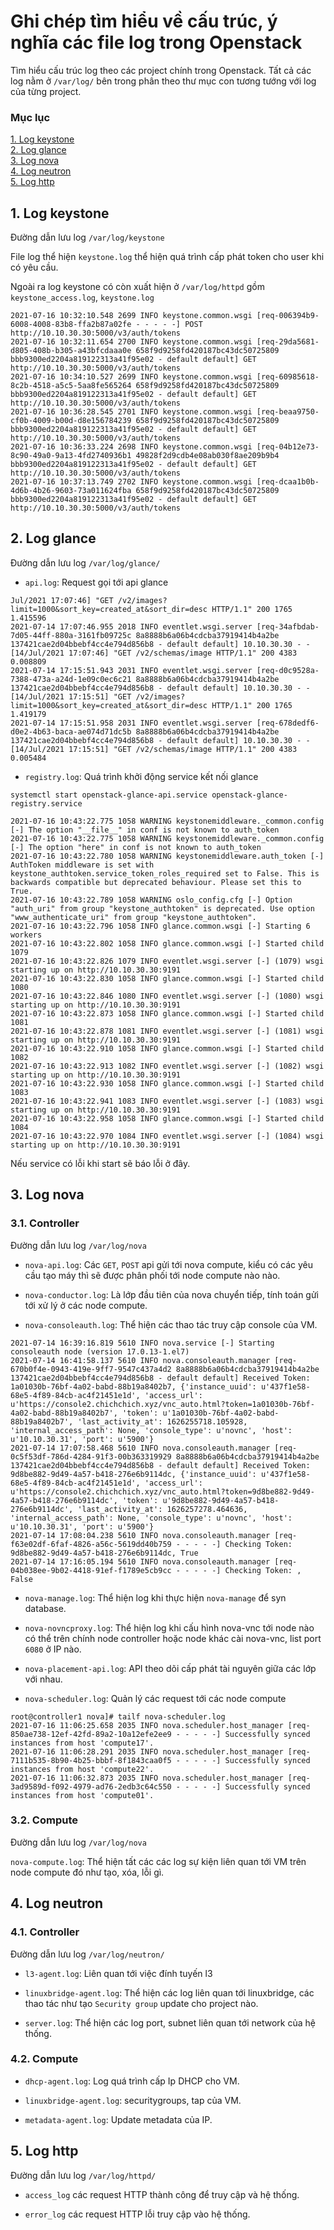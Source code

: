 # Ghi chép tìm hiểu về cấu trúc, ý nghĩa các file log trong Openstack

Tìm hiểu cấu trúc log theo các project chính trong Openstack. Tất cả các log nằm ở `/var/log/` bên trong phân theo thư mục con tương tướng với log của từng project.

### Mục lục
[1. Log keystone](#keystone)<br>
[2. Log glance](#glance)<br>
[3. Log nova](#nova)<br>
[4. Log neutron](#neutron)<br>
[5. Log http](#http)<br>

<a name="keystone"></a>
## 1. Log keystone

Đường dẫn lưu log `/var/log/keystone`

File log thể hiện `keystone.log` thể hiện quá trình cấp phát token cho user khi có yêu cầu.

Ngoài ra log keystone có còn xuất hiện ở `/var/log/httpd` gồm `keystone_access.log`, `keystone.log`

```
2021-07-16 10:32:10.548 2699 INFO keystone.common.wsgi [req-006394b9-6008-4008-83b8-ffa2b87a02fe - - - - -] POST http://10.10.30.30:5000/v3/auth/tokens
2021-07-16 10:32:11.654 2700 INFO keystone.common.wsgi [req-29da5681-d805-408b-b305-a43bfcdaaa0e 658f9d9258fd420187bc43dc50725809 bbb9300ed2204a819122313a41f95e02 - default default] GET http://10.10.30.30:5000/v3/auth/tokens
2021-07-16 10:34:10.527 2699 INFO keystone.common.wsgi [req-60985618-8c2b-4518-a5c5-5aa8fe565264 658f9d9258fd420187bc43dc50725809 bbb9300ed2204a819122313a41f95e02 - default default] GET http://10.10.30.30:5000/v3/auth/tokens
2021-07-16 10:36:28.545 2701 INFO keystone.common.wsgi [req-beaa9750-cf0b-4009-b00d-d8e156784239 658f9d9258fd420187bc43dc50725809 bbb9300ed2204a819122313a41f95e02 - default default] GET http://10.10.30.30:5000/v3/auth/tokens
2021-07-16 10:36:33.224 2698 INFO keystone.common.wsgi [req-04b12e73-8c90-49a0-9a13-4fd2740936b1 49828f2d9cdb4e08ab030f8ae209b9b4 bbb9300ed2204a819122313a41f95e02 - default default] GET http://10.10.30.30:5000/v3/auth/tokens
2021-07-16 10:37:13.749 2702 INFO keystone.common.wsgi [req-dcaa1b0b-4d6b-4b26-9603-73a011624fba 658f9d9258fd420187bc43dc50725809 bbb9300ed2204a819122313a41f95e02 - default default] GET http://10.10.30.30:5000/v3/auth/tokens
```


<a name="glance"></a>
## 2. Log glance

Đường dẫn lưu log `/var/log/glance/`

- `api.log`: Request gọi tới api glance

```
Jul/2021 17:07:46] "GET /v2/images?limit=1000&sort_key=created_at&sort_dir=desc HTTP/1.1" 200 1765 1.415596
2021-07-14 17:07:46.955 2018 INFO eventlet.wsgi.server [req-34afbdab-7d05-44ff-880a-3161fb09725c 8a8888b6a06b4cdcba37919414b4a2be 137421cae2d04bbebf4cc4e794d856b8 - default default] 10.10.30.30 - - [14/Jul/2021 17:07:46] "GET /v2/schemas/image HTTP/1.1" 200 4383 0.008809
2021-07-14 17:15:51.943 2031 INFO eventlet.wsgi.server [req-d0c9528a-7388-473a-a24d-1e09c0ec6c21 8a8888b6a06b4cdcba37919414b4a2be 137421cae2d04bbebf4cc4e794d856b8 - default default] 10.10.30.30 - - [14/Jul/2021 17:15:51] "GET /v2/images?limit=1000&sort_key=created_at&sort_dir=desc HTTP/1.1" 200 1765 1.419179
2021-07-14 17:15:51.958 2031 INFO eventlet.wsgi.server [req-678dedf6-d0e2-4b63-baca-ae074d71dc5b 8a8888b6a06b4cdcba37919414b4a2be 137421cae2d04bbebf4cc4e794d856b8 - default default] 10.10.30.30 - - [14/Jul/2021 17:15:51] "GET /v2/schemas/image HTTP/1.1" 200 4383 0.005484
```

- `registry.log`: Quá trình khởi động service kết nối glance

```
systemctl start openstack-glance-api.service openstack-glance-registry.service
```

```
2021-07-16 10:43:22.775 1058 WARNING keystonemiddleware._common.config [-] The option "__file__" in conf is not known to auth_token
2021-07-16 10:43:22.775 1058 WARNING keystonemiddleware._common.config [-] The option "here" in conf is not known to auth_token
2021-07-16 10:43:22.780 1058 WARNING keystonemiddleware.auth_token [-] AuthToken middleware is set with keystone_authtoken.service_token_roles_required set to False. This is backwards compatible but deprecated behaviour. Please set this to True.
2021-07-16 10:43:22.789 1058 WARNING oslo_config.cfg [-] Option "auth_uri" from group "keystone_authtoken" is deprecated. Use option "www_authenticate_uri" from group "keystone_authtoken".
2021-07-16 10:43:22.796 1058 INFO glance.common.wsgi [-] Starting 6 workers
2021-07-16 10:43:22.802 1058 INFO glance.common.wsgi [-] Started child 1079
2021-07-16 10:43:22.826 1079 INFO eventlet.wsgi.server [-] (1079) wsgi starting up on http://10.10.30.30:9191
2021-07-16 10:43:22.830 1058 INFO glance.common.wsgi [-] Started child 1080
2021-07-16 10:43:22.846 1080 INFO eventlet.wsgi.server [-] (1080) wsgi starting up on http://10.10.30.30:9191
2021-07-16 10:43:22.873 1058 INFO glance.common.wsgi [-] Started child 1081
2021-07-16 10:43:22.878 1081 INFO eventlet.wsgi.server [-] (1081) wsgi starting up on http://10.10.30.30:9191
2021-07-16 10:43:22.910 1058 INFO glance.common.wsgi [-] Started child 1082
2021-07-16 10:43:22.913 1082 INFO eventlet.wsgi.server [-] (1082) wsgi starting up on http://10.10.30.30:9191
2021-07-16 10:43:22.930 1058 INFO glance.common.wsgi [-] Started child 1083
2021-07-16 10:43:22.941 1083 INFO eventlet.wsgi.server [-] (1083) wsgi starting up on http://10.10.30.30:9191
2021-07-16 10:43:22.958 1058 INFO glance.common.wsgi [-] Started child 1084
2021-07-16 10:43:22.970 1084 INFO eventlet.wsgi.server [-] (1084) wsgi starting up on http://10.10.30.30:9191
```

Nếu service có lỗi khi start sẽ báo lỗi ở đây.

<a name="nova"></a>
## 3. Log nova

### 3.1. Controller

Đường dẫn lưu log `/var/log/nova`

- `nova-api.log`: Các `GET`, `POST` api gửi tới nova compute, kiểu có các yêu cầu tạo máy thì sẽ được phân phối tới node compute nào nào.

- `nova-conductor.log`: Là lớp đầu tiên của nova chuyển tiếp, tính toán gửi tới xử lý ở các node compute.

- `nova-consoleauth.log`: Thể hiện các thao tác truy cập console của VM.

```
2021-07-14 16:39:16.819 5610 INFO nova.service [-] Starting consoleauth node (version 17.0.13-1.el7)
2021-07-14 16:41:58.137 5610 INFO nova.consoleauth.manager [req-670b0f4e-0943-419e-9ff7-9547c437a4d2 8a8888b6a06b4cdcba37919414b4a2be 137421cae2d04bbebf4cc4e794d856b8 - default default] Received Token: 1a01030b-76bf-4a02-babd-88b19a8402b7, {'instance_uuid': u'437f1e58-68e5-4f89-84cb-ac4f21451e1d', 'access_url': u'https://console2.chichchich.xyz/vnc_auto.html?token=1a01030b-76bf-4a02-babd-88b19a8402b7', 'token': u'1a01030b-76bf-4a02-babd-88b19a8402b7', 'last_activity_at': 1626255718.105928, 'internal_access_path': None, 'console_type': u'novnc', 'host': u'10.10.30.31', 'port': u'5900'}
2021-07-14 17:07:58.468 5610 INFO nova.consoleauth.manager [req-0c5f53df-786d-4284-91f3-00b363319929 8a8888b6a06b4cdcba37919414b4a2be 137421cae2d04bbebf4cc4e794d856b8 - default default] Received Token: 9d8be882-9d49-4a57-b418-276e6b9114dc, {'instance_uuid': u'437f1e58-68e5-4f89-84cb-ac4f21451e1d', 'access_url': u'https://console2.chichchich.xyz/vnc_auto.html?token=9d8be882-9d49-4a57-b418-276e6b9114dc', 'token': u'9d8be882-9d49-4a57-b418-276e6b9114dc', 'last_activity_at': 1626257278.464636, 'internal_access_path': None, 'console_type': u'novnc', 'host': u'10.10.30.31', 'port': u'5900'}
2021-07-14 17:08:04.238 5610 INFO nova.consoleauth.manager [req-f63e02df-6faf-4826-a56c-5619dd40b759 - - - - -] Checking Token: 9d8be882-9d49-4a57-b418-276e6b9114dc, True
2021-07-14 17:16:05.194 5610 INFO nova.consoleauth.manager [req-04b038ee-9b02-4418-91ef-f1789e5cb9cc - - - - -] Checking Token: , False
```

- `nova-manage.log`: Thể hiện log khi thực hiện `nova-manage` để syn database.

- `nova-novncproxy.log`: Thể hiện log khi cấu hình nova-vnc tới node nào có thể trên chính node controller hoặc node khác cài nova-vnc, list port `6080` ở IP nào.

- `nova-placement-api.log`: API theo dõi cấp phát tài nguyên giữa các lớp với nhau.

- `nova-scheduler.log`: Quản lý các request tới các node compute

```
root@controller1 nova]# tailf nova-scheduler.log
2021-07-16 11:06:25.658 2035 INFO nova.scheduler.host_manager [req-850ae738-12ef-42fd-89a2-10a12efe2ee9 - - - - -] Successfully synced instances from host 'compute17'.
2021-07-16 11:06:28.291 2035 INFO nova.scheduler.host_manager [req-7111b535-8b90-4b25-bbbf-8f1843caa0f5 - - - - -] Successfully synced instances from host 'compute22'.
2021-07-16 11:06:32.873 2035 INFO nova.scheduler.host_manager [req-3ad9589d-f092-4979-ad76-2edb3c64c550 - - - - -] Successfully synced instances from host 'compute01'.
```

### 3.2. Compute

Đường dẫn lưu log `/var/log/nova`

`nova-compute.log`: Thể hiện tất các các log sự kiện liên quan tới VM trên node compute đó như tạo, xóa, lỗi gì.


<a name="neutron"></a>
## 4. Log neutron

### 4.1. Controller

Đường dẫn lưu log `/var/log/neutron/`

- `l3-agent.log`: Liên quan tới việc đính tuyến l3


- `linuxbridge-agent.log`: Thể hiện các log liên quan tới linuxbridge, các thao tác như tạo `Security group` update cho project nào.


- `server.log`: Thể hiện các log port, subnet liên quan tới network của hệ thống.


### 4.2. Compute

- `dhcp-agent.log`: Log quá trình cấp Ip DHCP cho VM.

- `linuxbridge-agent.log`: securitygroups, tap của VM.

- `metadata-agent.log`: Update metadata của IP.

<a name="http"></a>
## 5. Log http

Đường dẫn lưu log `/var/log/httpd/`

- `access_log` các request HTTP thành công để truy cập và hệ thống.

- `error_log` các request HTTP lỗi truy cập vào hệ thống.

